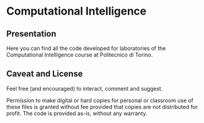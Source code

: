# Computational Intelligence
## Presentation
Here you can find all the code developed for laboratories of the Computational Intelligence course at Politecnico di Torino.

## Caveat and License
Feel free (and encouraged) to interact, comment and suggest.

Permission to make digital or hard copies for personal or classroom use of these files is granted without fee provided that copies are not distributed for profit.
The code is provided as-is, without any warranty.
